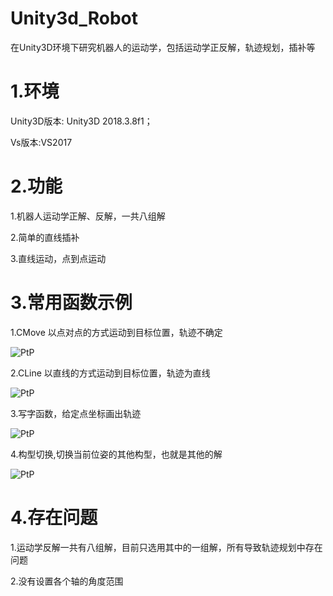 # Unity3d_Robot
在Unity3D环境下研究机器人的运动学，包括运动学正反解，轨迹规划，插补等

# 1.环境

Unity3D版本: Unity3D 2018.3.8f1；

Vs版本:VS2017

# 2.功能

1.机器人运动学正解、反解，一共八组解

2.简单的直线插补

3.直线运动，点到点运动

# 3.常用函数示例

1.CMove 以点对点的方式运动到目标位置，轨迹不确定

![PtP](\png\PtP.gif)

2.CLine 以直线的方式运动到目标位置，轨迹为直线

![PtP](\png\Line.gif)

3.写字函数，给定点坐标画出轨迹

![PtP](\png\Write.gif)

4.构型切换,切换当前位姿的其他构型，也就是其他的解

![PtP](\png\ChoosePose.gif)

# 4.存在问题

1.运动学反解一共有八组解，目前只选用其中的一组解，所有导致轨迹规划中存在问题

2.没有设置各个轴的角度范围



